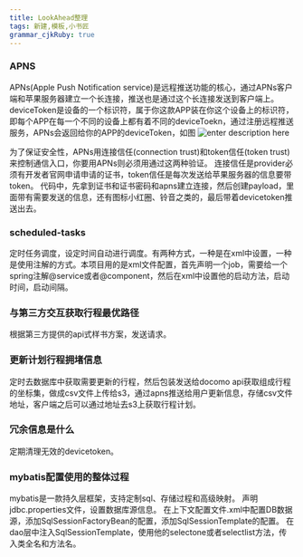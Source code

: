 ```yaml
---
title: LookAhead整理
tags: 新建,模板,小书匠
grammar_cjkRuby: true
---
```


### APNS
APNs(Apple Push Notification service)是远程推送功能的核心，通过APNs客户端和苹果服务器建立一个长连接，推送也是通过这个长连接发送到客户端上。
deviceToken是设备的一个标识符，属于你这款APP装在你这个设备上的标识符，即每个APP在每一个不同的设备上都有着不同的deviceToekn，通过注册远程推送服务，APNs会返回给你的APP的deviceToken，如图
![enter description here](http://7xsnb0.com1.z0.glb.clouddn.com/2016-07-29_09:22:33.jpg)

为了保证安全性，APNs用连接信任(connection trust)和token信任(token trust)来控制通信入口，你要用APNs则必须用通过这两种验证。
连接信任是provider必须有开发者官网申请申请的证书，token信任是每次发送给苹果服务器的信息要带token。
代码中，先拿到证书和证书密码和apns建立连接，然后创建payload，里面带有需要发送的信息，还有图标小红圈、铃音之类的，最后带着devicetoken推送出去。
### scheduled-tasks
定时任务调度，设定时间自动进行调度。有两种方式，一种是在xml中设置，一种是使用注解的方式。本项目用的是xml文件配置，首先声明一个job，需要给一个spring注解@service或者@component，然后在xml中设置他的启动方法，启动时间，启动间隔。
### 与第三方交互获取行程最优路径
根据第三方提供的api式样书方案，发送请求。
###  更新计划行程拥堵信息
定时去数据库中获取需要更新的行程，然后包装发送给docomo api获取组成行程的坐标集，做成csv文件上传给s3，通过apns推送给用户更新信息，存储csv文件地址，客户端之后可以通过地址去s3上获取行程计划。
### 冗余信息是什么
定期清理无效的devicetoken。
### mybatis配置使用的整体过程
mybatis是一款持久层框架，支持定制sql、存储过程和高级映射。
声明jdbc.properties文件，设置数据库源信息。
在上下文配置文件.xml中配置DB数据源，添加SqlSessionFactoryBean的配置，添加SqlSessionTemplate的配置。
在dao层中注入SqlSessionTemplate，使用他的selectone或者selectlist方法，传入类全名和方法名。


